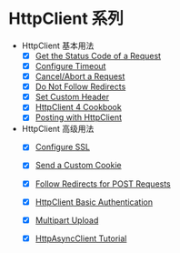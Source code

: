 # HttpClient 系列

+ HttpClient 基本用法
    + [x] [Get the Status Code of a Request](DOC/01.httpclient-status-code.md)
    + [x] [Configure Timeout](DOC/02.httpclient-timeout.md)
    + [x] [Cancel/Abort a Request](DOC/03.httpclient-cancel-request.md)
    + [x] [Do Not Follow Redirects](DOC/)
    + [x] [Set Custom Header](DOC/)
    + [x] [HttpClient 4 Cookbook](DOC/)
    + [x] [Posting with HttpClient](DOC/)
+ HttpClient 高级用法
    + [x] [Configure SSL](DOC/)   
    + [x] [Send a Custom Cookie](DOC/)   
    + [x] [Follow Redirects for POST Requests](DOC/)   
    + [x] [HttpClient Basic Authentication](DOC/)   
    + [x] [Multipart Upload](DOC/)   
    + [x] [HttpAsyncClient Tutorial](DOC/)   

